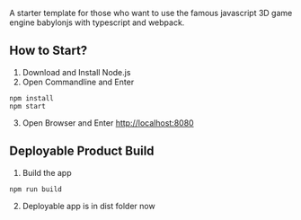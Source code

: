 A starter template for those who want to use the famous javascript 3D game engine babylonjs with typescript and webpack.

## How to Start? ##

1. Download and Install Node.js
2. Open Commandline and Enter
```
npm install 
npm start
```
3. Open Browser and Enter [http://localhost:8080](http://localhost:8080)

## Deployable Product Build ##
1. Build the app
```
npm run build
```
2. Deployable app is in dist folder now
